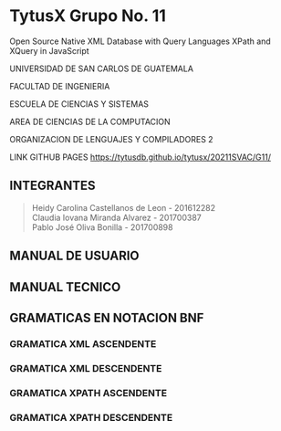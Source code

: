# TytusX Grupo No. 11
Open Source Native XML Database with Query Languages XPath and XQuery in JavaScript 

UNIVERSIDAD DE SAN CARLOS DE GUATEMALA 

FACULTAD DE INGENIERIA 

ESCUELA DE CIENCIAS Y SISTEMAS 

AREA DE CIENCIAS DE LA COMPUTACION 

ORGANIZACION DE LENGUAJES Y COMPILADORES 2 

LINK GITHUB PAGES
https://tytusdb.github.io/tytusx/20211SVAC/G11/

## INTEGRANTES
  > Heidy Carolina Castellanos de Leon   - 201612282  
  > Claudia Iovana Miranda Alvarez       - 201700387  
  > Pablo José Oliva Bonilla             - 201700898  

## MANUAL DE USUARIO

## MANUAL TECNICO

## GRAMATICAS EN NOTACION BNF

### GRAMATICA XML ASCENDENTE

### GRAMATICA XML DESCENDENTE

### GRAMATICA XPATH ASCENDENTE

### GRAMATICA XPATH DESCENDENTE


